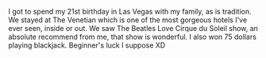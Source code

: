 I got to spend my 21st birthday in Las Vegas with my family, as is tradition. We stayed at The Venetian which is one of the most gorgeous hotels I've ever seen, inside or out. We saw The Beatles Love Cirque du Soleil show, an absolute recommend from me, that show is wonderful. I also won 75 dollars playing blackjack. Beginner's luck I suppose XD
